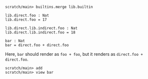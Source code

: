 ```ucm:hide
scratch/main> builtins.merge lib.builtin
```

```unison
lib.direct.foo : Nat
lib.direct.foo = 17

lib.direct.lib.indirect.foo : Nat
lib.direct.lib.indirect.foo = 18

bar : Nat
bar = direct.foo + direct.foo
```

Here, `bar` should render as `foo + foo`, but it renders as `direct.foo + direct.foo`.

```ucm
scratch/main> add
scratch/main> view bar
```
